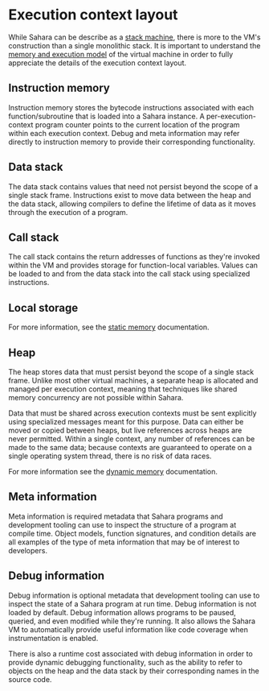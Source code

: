 # Execution context layout

While Sahara can be describe as a [stack machine](https://en.wikipedia.org/wiki/Stack_machine), there is more to the
VM's construction than a single monolithic stack. It is important to understand the [memory and execution
model](./memory-execution-model.md) of the virtual machine in order to fully appreciate the details of the execution
context layout.

## Instruction memory

Instruction memory stores the bytecode instructions associated with each function/subroutine that is loaded into a
Sahara instance. A per-execution-context program counter points to the current location of the program within each
execution context. Debug and meta information may refer directly to instruction memory to provide their corresponding
functionality.

## Data stack

The data stack contains values that need not persist beyond the scope of a single stack frame. Instructions exist to
move data between the heap and the data stack, allowing compilers to define the lifetime of data as it moves through the
execution of a program.

## Call stack

The call stack contains the return addresses of functions as they're invoked within the VM and provides storage for
function-local variables. Values can be loaded to and from the data stack into the call stack using specialized
instructions.

## Local storage

For more information, see the [static memory](./static-memory.md) documentation.

## Heap

The heap stores data that must persist beyond the scope of a single stack frame. Unlike most other virtual machines, a
separate heap is allocated and managed per execution context, meaning that techniques like shared memory concurrency are
not possible within Sahara.

Data that must be shared across execution contexts must be sent explicitly using specialized messages meant for this
purpose. Data can either be moved or copied between heaps, but live references across heaps are never permitted. Within
a single context, any number of references can be made to the same data; because contexts are guaranteed to operate on a
single operating system thread, there is no risk of data races.

For more information see the [dynamic memory](./dynamic-memory.md) documentation.

## Meta information

Meta information is required metadata that Sahara programs and development tooling can use to inspect the structure of a
program at compile time. Object models, function signatures, and condition details are all examples of the type of
meta information that may be of interest to developers.

## Debug information

Debug information is optional metadata that development tooling can use to inspect the state of a Sahara program at
run time. Debug information is not loaded by default. Debug information allows programs to be paused, queried, and even
modified while they're running. It also allows the Sahara VM to automatically provide useful information like code
coverage when instrumentation is enabled.

There is also a runtime cost associated with debug information in order to provide dynamic debugging functionality, such
as the ability to refer to objects on the heap and the data stack by their corresponding names in the source code.



